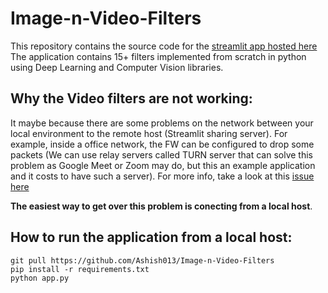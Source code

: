 # Image-n-Video-Filters
This repository contains the source code for the [streamlit app hosted here](https://share.streamlit.io/ashish013/image-n-video-filters/main/app.py)
The application contains 15+ filters implemented from scratch in python using Deep Learning and Computer Vision libraries.

## Why the Video filters are not working:
It maybe because there are some problems on the network between your local environment to the remote host (Streamlit sharing server). For example, inside a office network, the FW can be configured to drop some packets (We can use relay servers called TURN server that can solve this problem as Google Meet or Zoom may do, but this an example application and it costs to have such a server). For more info, take a look at this [issue here](https://github.com/whitphx/streamlit-webrtc/issues/44#issuecomment-773314359)

**The easiest way to get over this problem is conecting from a local host**.

## How to run the application from a local host:
```
git pull https://github.com/Ashish013/Image-n-Video-Filters
pip install -r requirements.txt
python app.py
```
